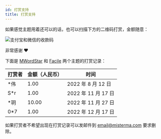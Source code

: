 ```yaml
---
id: 打赏支持
title: 打赏支持
---
```


如果感觉主题用着还可以的话，也可以扫描下方的二维码打赏，金额随意：

![支付宝和微信的收款码](assets/qr-code.jpeg)

非常感谢 ❤️

下面是 [MWordStar](https://github.com/changbin1997/MWordStar) 和 [Facile](https://github.com/changbin1997/Facile) 两个主题的打赏记录：

| 打赏者 | 金额（人民币） | 时间                |
| ------ | -------------- | ------------------- |
| *伟    | 1.00           | 2022 年 8 月 12 日  |
| S*r    | 1.00           | 2022 年 11 月 17 日 |
| *玥    | 10.00          | 2022 年 11 月 27 日 |
| 0*7    | 1.00           | 2022 年 12 月 17 日 |

如果打赏者不希望出现在打赏记录可以发邮件到 email@misterma.com 要求删除。